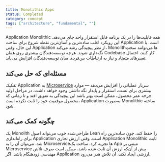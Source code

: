 ```yaml
---
title: Monolithic Apps
status: Completed
category: concept
tags: ["architecture", "fundamental", ""]
---
```


Application Monolithic همه قابلیت‌ها را در یک برنامه قابل استقرار واحد جای می‌دهد. این رویکرد اغلب ساده‌ترین و آسان‌ترین نقطه شروع برای ساخت Application است. با این حال، وقتی Application از نظر پیچیدگی رشد می‌کند، Monolithها می‌توانند سختِ نگه‌داری شوند. هرچه توسعه‌دهندگان بیشتری روی همان Codebase کار کنند، احتمال تغییرهای متضاد و نیاز به ارتباطات بین‌فردی میان توسعه‌دهندگان افزایش می‌یابد.

## مسئله‌ای که حل می‌کند

تفکیک Application به [Microservice](/microservices-architecture/) سربار عملیاتی را افزایش می‌دهد — موارد بیشتری برای تست، استقرار و پایدار نگه داشتن وجود خواهد داشت. در مراحل اولیه چرخه عمر محصول، ممکن است بهتر باشد این پیچیدگی به تعویق افتد و تا زمانی که محصول موفقیت خود را ثابت نکرده است، Application به‌صورت Monolithic ساخته شود.

## چگونه کمک می‌کند

یک Monolith طراحی‌شده خوب می‌تواند اصول Lean را حفظ کند، چون ساده‌ترین راه برای راه‌اندازی Application است. وقتی ارزش تجاری Application Monolithic ثابت شد، می‌توان آن را به Microserviceها تجزیه کرد. ساخت یک App مبتنی بر Microservice پیش از آن‌که ارزش آن ثابت شده باشد، ممکن است صرف تلاش مهندسی زودهنگام باشد. اگر Application ارزشی ایجاد نکند، آن تلاش هدر می‌رود.
